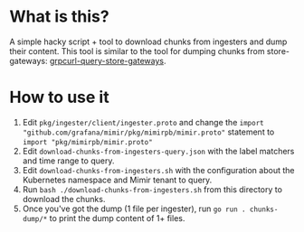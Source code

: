 # What is this?

A simple hacky script + tool to download chunks from ingesters and dump their content. This tool is similar to the tool for dumping chunks from store-gateways: [grpcurl-query-store-gateways](../grpcurl-query-store-gateways).

# How to use it

1. Edit `pkg/ingester/client/ingester.proto` and change the `import "github.com/grafana/mimir/pkg/mimirpb/mimir.proto"` statement to `import "pkg/mimirpb/mimir.proto"`
1. Edit `download-chunks-from-ingesters-query.json` with the label matchers and time range to query.
1. Edit `download-chunks-from-ingesters.sh` with the configuration about the Kubernetes namespace and Mimir tenant to query.
1. Run `bash ./download-chunks-from-ingesters.sh` from this directory to download the chunks.
1. Once you've got the dump (1 file per ingester), run `go run . chunks-dump/*` to print the dump content of 1+ files.
